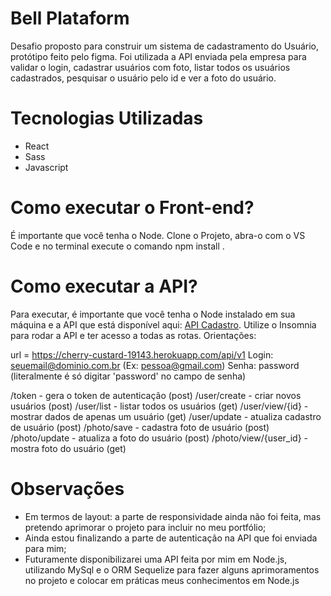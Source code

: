 # Bell Plataform

Desafio proposto para construir um sistema de cadastramento do Usuário, protótipo feito pelo figma. Foi utilizada a API enviada pela empresa para validar o login, cadastrar usuários com foto, listar todos os usuários cadastrados, pesquisar o usuário pelo id e ver a foto do usuário.

# Tecnologias Utilizadas

<ul>
  <li>React</li>
  <li>Sass</li>
  <li>Javascript</li>
 </ul>
 
 # Como executar o Front-end?
 
 É importante que você tenha o Node. Clone o Projeto, abra-o com o VS Code e no terminal execute o comando <stronger> npm install </stronger>.
 
 # Como executar a API?
 
 Para executar, é importante que você tenha o Node instalado em sua máquina e a API que está disponível aqui: <a href='https://drive.google.com/drive/folders/1LD2PKjLURxmqjE8D7McQxmamGt0qC-sp?usp=sharing'>API Cadastro</a>. Utilize o Insomnia para rodar a API e ter acesso a todas as rotas. Orientações:
 
url = https://cherry-custard-19143.herokuapp.com/api/v1
Login: seuemail@dominio.com.br (Ex: pessoa@gmail.com)
Senha: password (literalmente é só digitar 'password' no campo de senha)

/token - gera o token de autenticação (post)
/user/create - criar novos usuários (post)
/user/list - listar todos os usuários (get)
/user/view/{id} - mostrar dados de apenas um usuário (get)
/user/update - atualiza cadastro de usuário (post)
/photo/save - cadastra foto de usuário (post)
/photo/update - atualiza a foto do usuário (post)
/photo/view/{user_id} - mostra foto do usuário (get)

 # Observações
 
<ul>
  <li>Em termos de layout: a parte de responsividade ainda não foi feita, mas pretendo aprimorar o projeto para incluir no meu portfólio; </li>
  <li>Ainda estou finalizando a parte de autenticação na API que foi enviada para mim; </li>
  <li>Futuramente disponibilizarei uma API feita por mim em Node.js, utilizando MySql e o ORM Sequelize para fazer alguns aprimoramentos no projeto e colocar em práticas meus conhecimentos em Node.js</li>
</ul>

